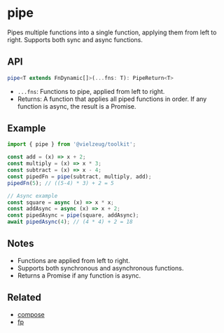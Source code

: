 # pipe

Pipes multiple functions into a single function, applying them from left to right. Supports both sync and async functions.

## API

```ts
pipe<T extends FnDynamic[]>(...fns: T): PipeReturn<T>
```

- `...fns`: Functions to pipe, applied from left to right.
- Returns: A function that applies all piped functions in order. If any function is async, the result is a Promise.

## Example

```ts
import { pipe } from '@vielzeug/toolkit';

const add = (x) => x + 2;
const multiply = (x) => x * 3;
const subtract = (x) => x - 4;
const pipedFn = pipe(subtract, multiply, add);
pipedFn(5); // ((5-4) * 3) + 2 = 5

// Async example
const square = async (x) => x * x;
const addAsync = async (x) => x + 2;
const pipedAsync = pipe(square, addAsync);
await pipedAsync(4); // (4 * 4) + 2 = 18
```

## Notes

- Functions are applied from left to right.
- Supports both synchronous and asynchronous functions.
- Returns a Promise if any function is async.

## Related

- [compose](./compose.md)
- [fp](./fp.md)
